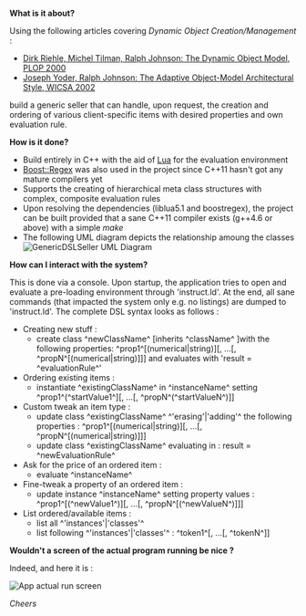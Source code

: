**What is it about?**

Using the following articles covering *Dynamic Object Creation/Management* :

*  [Dirk Riehle, Michel Tilman, Ralph Johnson: The Dynamic Object Model, PLOP 2000](http://hillside.net/plop/plop2k/proceedings/Riehle/Riehle.pdf)
*  [Joseph Yoder, Ralph Johnson: The Adaptive Object-Model Architectural Style, WICSA 2002](http://www.adaptiveobjectmodel.com/WICSA3/ArchitectureOfAOMsWICSA3.pdf)

build a generic seller that can handle, upon request, the creation and ordering of various client-specific items with desired properties and own evaluation rule.

**How is it done?**

*  Build entirely in C++ with the aid of [Lua](http://www.lua.org/) for the evaluation environment
*  [Boost::Regex](http://www.boost.org/doc/libs/1_49_0/libs/regex/doc/html/index.html) was also used in the project since C++11 hasn't got any mature compilers yet
*  Supports the creating of hierarchical meta class structures with complex, composite evaluation rules
*  Upon resolving the dependencies (liblua5.1 and boostregex), the project can be built provided that a sane C++11 compiler exists (g++4.6 or above) with a simple *make*
*  The following UML diagram depicts the relationship amoung the classes
![GenericDSLSeller UML Diagram](http://i42.tinypic.com/11ru1dh.png)

**How can I interact with the system?**

This is done via a console. Upon startup, the application tries to open and evaluate a pre-loading environment through 'instruct.ld'. At the end, all sane commands (that impacted the system only e.g. no listings) are dumped to 'instruct.ld'.
The complete DSL syntax looks as follows :

*  Creating new stuff : 
   *   create class ^newClassName^ [inherits ^className^ ]with the following properties: ^prop1^[(numerical|string)][, ...[, ^propN^[(numerical|string)]]] and evaluates with 'result = ^evaluationRule^'
*  Ordering existing items : 
   *   instantiate ^existingClassName^ in ^instanceName^ setting ^prop1^(^startValue1^][, ...[, ^propN^(^startValueN^)]]
*  Custom tweak an item type : 
   *   update class ^existingClassName^ ^'erasing'|'adding'^ the following properties : ^prop1^[(numerical|string)][, ...[, ^propN^[(numerical|string)]]]
   *   update class ^existingClassName^ evaluating in : result = ^newEvaluationRule^
*  Ask for the price of an ordered item : 
   *   evaluate ^instanceName^
*  Fine-tweak a property of an ordered item : 
   *   update instance ^instanceName^ setting property values : ^prop1^[(^newValue1^)][, ...[, ^propN^[(^newValueN^)]]]
*  List ordered/available items : 
   *   list all ^'instances'|'classes'^
   *   list following ^'instances'|'classes'^ : ^token1^[, ...[, ^tokenN^]]

**Wouldn't a screen of the actual program running be nice ?**

Indeed, and here it is :

![App actual run screen](http://i39.tinypic.com/2urqckl.png)

*Cheers*
